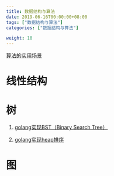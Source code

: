 ```yaml
---
title: 数据结构与算法
date: 2019-06-16T00:00:00+08:00
tags: ["数据结构与算法"]
categories: ["数据结构与算法"]

weight: 10
---
```

[算法的实用场景](/post/algoriths/2019-06-12-算法的实用场景/)
# 线性结构

# 树
1. [golang实现BST（Binary Search Tree）](https://flaviocopes.com/golang-data-structure-binary-search-tree/)

2. [golang实现heap排序]()

# 图


